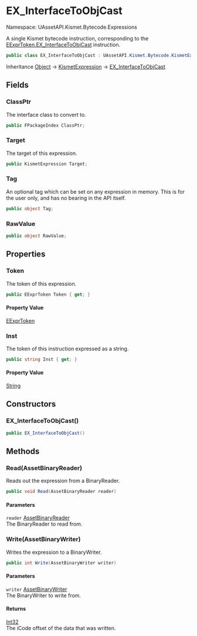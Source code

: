 # EX_InterfaceToObjCast

Namespace: UAssetAPI.Kismet.Bytecode.Expressions

A single Kismet bytecode instruction, corresponding to the [EExprToken.EX_InterfaceToObjCast](./uassetapi.kismet.bytecode.eexprtoken.md#ex_interfacetoobjcast) instruction.

```csharp
public class EX_InterfaceToObjCast : UAssetAPI.Kismet.Bytecode.KismetExpression
```

Inheritance [Object](https://docs.microsoft.com/en-us/dotnet/api/system.object) → [KismetExpression](./uassetapi.kismet.bytecode.kismetexpression.md) → [EX_InterfaceToObjCast](./uassetapi.kismet.bytecode.expressions.ex_interfacetoobjcast.md)

## Fields

### **ClassPtr**

The interface class to convert to.

```csharp
public FPackageIndex ClassPtr;
```

### **Target**

The target of this expression.

```csharp
public KismetExpression Target;
```

### **Tag**

An optional tag which can be set on any expression in memory. This is for the user only, and has no bearing in the API itself.

```csharp
public object Tag;
```

### **RawValue**

```csharp
public object RawValue;
```

## Properties

### **Token**

The token of this expression.

```csharp
public EExprToken Token { get; }
```

#### Property Value

[EExprToken](./uassetapi.kismet.bytecode.eexprtoken.md)<br>

### **Inst**

The token of this instruction expressed as a string.

```csharp
public string Inst { get; }
```

#### Property Value

[String](https://docs.microsoft.com/en-us/dotnet/api/system.string)<br>

## Constructors

### **EX_InterfaceToObjCast()**

```csharp
public EX_InterfaceToObjCast()
```

## Methods

### **Read(AssetBinaryReader)**

Reads out the expression from a BinaryReader.

```csharp
public void Read(AssetBinaryReader reader)
```

#### Parameters

`reader` [AssetBinaryReader](./uassetapi.assetbinaryreader.md)<br>
The BinaryReader to read from.

### **Write(AssetBinaryWriter)**

Writes the expression to a BinaryWriter.

```csharp
public int Write(AssetBinaryWriter writer)
```

#### Parameters

`writer` [AssetBinaryWriter](./uassetapi.assetbinarywriter.md)<br>
The BinaryWriter to write from.

#### Returns

[Int32](https://docs.microsoft.com/en-us/dotnet/api/system.int32)<br>
The iCode offset of the data that was written.
